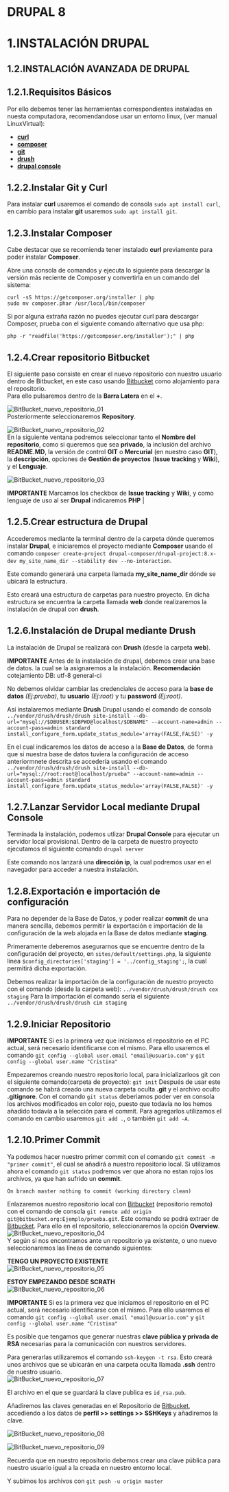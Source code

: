 DRUPAL 8
========

1.INSTALACIÓN DRUPAL
====================

1.2.INSTALACIÓN AVANZADA DE DRUPAL
----------------------------------

1.2.1.Requisitos Básicos
-------------------------

Por ello debemos tener las herramientas correspondientes instaladas en nuesta computadora, recomendandose usar un entorno linux, (ver manual LinuxVirtual):
* **[curl](https://curl.haxx.se/)**
* **[composer](https://getcomposer.org/)**
* **[git](https://git-scm.com/)**
* **[drush](http://www.drush.org/)**
* **[drupal console](https://drupalconsole.com/)**

1.2.2.Instalar Git y Curl
-----------------------

Para instalar **curl** usaremos el comando de consola  `sudo apt install curl`, en cambio para instalar **git** usaremos `sudo apt install git`.

1.2.3.Instalar Composer
---------------------
Cabe destacar que se recomienda tener instalado **curl** previamente para poder instalar **Composer**.

Abre una consola de comandos y ejecuta lo siguiente para descargar la versión más reciente de Composer y convertirla en un comando del sistema:

`curl -sS https://getcomposer.org/installer | php`<br/>
`sudo mv composer.phar /usr/local/bin/composer`

Si por alguna extraña razón no puedes ejecutar curl para descargar Composer, prueba con el siguiente comando alternativo que usa php:

`php -r "readfile('https://getcomposer.org/installer');" | php`

1.2.4.Crear repositorio Bitbucket
--------------------------------

El siguiente paso consiste en crear el nuevo repositorio con nuestro usuario dentro de Bitbucket, en este caso usando [Bitbucket](https://bitbucket.org/product) como alojamiento para el repositorio. <br/>
Para ello pulsaremos dentro de la **Barra Latera** en el **+**.<br/>

![BitBucket_nuevo_repositorio_01](../capture/BitBucket_nuevo_repositorio_01.jpg)<br/>
Posteriormente seleccionaremos **Repository**.<br/>

![BitBucket_nuevo_repositorio_02](../capture/BitBucket_nuevo_repositorio_02.jpg)<br/>
En la siguiente ventana podremos seleccionar tanto el **Nombre del repositorio**, como si queremos que sea **privado**, la inclusión del archivo **README.MD**, la versión de control **GIT** o **Mercurial** (en nuestro caso **GIT**), la **descripción**, opciones de **Gestión de proyectos** (**Issue tracking** y **Wiki**), y el **Lenguaje**.<br/>

![BitBucket_nuevo_repositorio_03](../capture/BitBucket_nuevo_repositorio_03.jpg)<br/>

**IMPORTANTE** Marcamos los checkbox de **Issue tracking** y **Wiki**, y como lenguaje de uso al ser **Drupal** indicaremos **PHP** |

1.2.5.Crear estructura de Drupal
-------------------------------

Accederemos mediante la terminal dentro de la carpeta dónde queremos instalar **Drupal**, e iniciaremos el proyecto mediante **Composer** usando el comando `composer create-project drupal-composer/drupal-project:8.x-dev my_site_name_dir --stability dev --no-interaction`.

Este comando generará una carpeta llamada **my_site_name_dir** dónde se ubicará la estructura.

Esto creará una estructura de carpetas para nuestro proyecto. En dicha estructura se encuentra la carpeta llamada **web** donde realizaremos la instalación de drupal con **drush**.

1.2.6.Instalación de Drupal mediante **Drush**
--------------------------------------------
La instalación de Drupal se realizará con **Drush** (desde la carpeta **web**).

**IMPORTANTE** Antes de la instalación de drupal, debemos crear una base de datos. la cual se la asignaremos a la instalación. **Recomendación** cotejamiento DB: utf-8 general-ci

No debemos olvidar cambiar las credenciales de acceso para la **base de datos** *(Ej:prueba)*, tu **usuario** *(Ej:root)* y tu **password** *(Ej:root)*.

Así instalaremos mediante **Drush** Drupal usando el comando de consola `../vendor/drush/drush/drush site-install --db-url="mysql://$DBUSER:$DBPWD@localhost/$DBNAME" --account-name=admin --account-pass=admin standard install_configure_form.update_status_module='array(FALSE,FALSE)' -y`

En el cual indicaremos los datos de acceso a la **Base de Datos**, de forma que si nuestra base de datos tuviera la configuración de acceso anteriormnete descrita se accedería usando el comando `../vendor/drush/drush/drush site-install --db-url="mysql://root:root@localhost/prueba" --account-name=admin --account-pass=admin standard install_configure_form.update_status_module='array(FALSE,FALSE)' -y`

1.2.7.Lanzar Servidor Local mediante **Drupal Console**
------------------------------------------------------

Terminada la instalación, podemos utlizar **Drupal Console** para ejecutar un servidor local provisional. Dentro de la carpeta de nuestro proyecto ejecutamos el siguiente comando `drupal server`

Este comando nos lanzará una **dirección ip**, la cual podremos usar en el navegador para acceder a nuestra instalación.

1.2.8.Exportación e importación de configuración
-----------------------------------------------

Para no depender de la Base de Datos, y poder realizar **commit** de una manera sencilla, debemos permitir la exportación e importación de la configuración de la web alojada en la Base de datos mediante **staging**.

Primeramente deberemos asegurarnos que se encuentre dentro de la configuración del proyecto, en `sites/default/settings.php`, la siguiente línea `$config_directories['staging'] = '../config_staging';`, la cual permitirá dicha exportación.

Debemos realizar la importación de la configuración de nuestro proyecto con el comando (desde la carpeta web): `../vendor/drush/drush/drush cex staging`
Para la importación el comando sería el siguiente `../vendor/drush/drush/drush cim staging`

1.2.9.Iniciar Repositorio
------------------------

**IMPORTANTE** Si es la primera vez que iniciamos el repositorio en el PC actual, será necesario identificarse con el mismo.  Para ello usaremos el comando `git config --global user.email "email@usuario.com"` y `git config --global user.name "Cristina"`

Empezaremos creando nuestro repositorio local, para inicializarloos git con el siguiente comando(carpeta de proyecto):
`git init`
Después de usar este comando se habrá creado una nueva carpeta oculta **.git** y el archivo oculto **.gitignore**.
Con el comando `git status` deberiamos poder ver en consola los archivos modificados en color rojo, puesto que todavía no los hemos añadido todavía a la selección para el commit.
Para agregarlos utilizamos el comando en cambio usaremos `git add .`, o también `git add -A`.

1.2.10.Primer Commit
-----------------

Ya podemos hacer nuestro primer commit con el comando `git commit -m "primer commit"`, el cual se añadirá a nuestro repositorio local.
Si utilizamos ahora el comando `git status` podremos ver que ahora no estan rojos los archivos, ya que han sufrido un **commit**.

`On branch master nothing to commit (working directory clean)`

Enlazaremos nuestro repositorio local con [Bitbucket](https://bitbucket.org/product) (repositorio remoto) con el comando de consola `git remote add origin git@bitbucket.org:Ejemplo/prueba.git`. Este comando se podrá extraer de [Bitbucket](https://bitbucket.org/product).
Para ello en el repositorio, seleccionaremos la opción **Overview**.<br/>
![BitBucket_nuevo_repositorio_04](../capture/BitBucket_nuevo_repositorio_04.jpg)<br/>
Y según si nos encontramos ante un repositorio ya existente, o uno nuevo seleccionaremos las líneas de comando siguientes:
<br/>

**TENGO UN PROYECTO EXISTENTE** <br/>
![BitBucket_nuevo_repositorio_05](../capture/BitBucket_nuevo_repositorio_05.jpg)<br/>

**ESTOY EMPEZANDO DESDE SCRATH** <br/>
![BitBucket_nuevo_repositorio_06](../capture/BitBucket_nuevo_repositorio_06.jpg)<br/>

**IMPORTANTE** Si es la primera vez que iniciamos el repositorio en el PC actual, será necesario identificarse con el mismo. Para ello usaremos el comando `git config --global user.email "email@usuario.com"` y `git config --global user.name "Cristina"`

Es posible que tengamos que generar nuestras **clave pública y privada de RSA** necesarias para la comunicación con nuestros servidores.

Para generarlas utilizaremos el comando `ssh-keygen -t rsa`. Esto creará unos archivos que se ubicarán en una carpeta oculta llamada **.ssh** dentro de nuestro usuario.
<br/>
![BitBucket_nuevo_repositorio_07](../capture/BitBucket_nuevo_repositorio_07.jpg)<br/>

El archivo en el que se guardará la clave publica es `id_rsa.pub`.

Añadiremos las claves generadas en el Repositorio de [Bitbucket](https://bitbucket.org/product), accediendo a los datos de **perfil >> settings >> SSHKeys** y añadiremos la clave.<br/>

![BitBucket_nuevo_repositorio_08](../capture/BitBucket_nuevo_repositorio_08.jpg)<br/>

![BitBucket_nuevo_repositorio_09](../capture/BitBucket_nuevo_repositorio_09.jpg)<br/>

Recuerda que en nuestro repositorio debemos crear una clave pública para nuestro usuario igual a la creada en nuestro entorno local.

Y subimos los archivos con `git push -u origin master`
